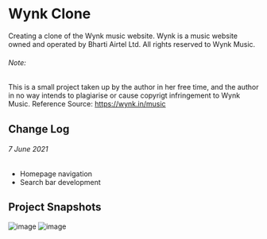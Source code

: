 # Wynk Clone

Creating a clone of the Wynk music website. Wynk is a music website owned and operated by Bharti Airtel Ltd. All rights reserved to Wynk Music.

###### Note:
This is a small project taken up by the author in her free time, and the author in no way intends to plagiarise or cause copyrigt infringement to Wynk Music. 
Reference Source: https://wynk.in/music

## Change Log
###### 7 June 2021
- Homepage navigation
- Search bar development

## Project Snapshots
![image](https://user-images.githubusercontent.com/72481558/120993271-00ae0a00-c7a1-11eb-8220-84733eb8694a.png)
![image](https://user-images.githubusercontent.com/72481558/120993190-ed9b3a00-c7a0-11eb-954e-c2d34ceaddbf.png)


